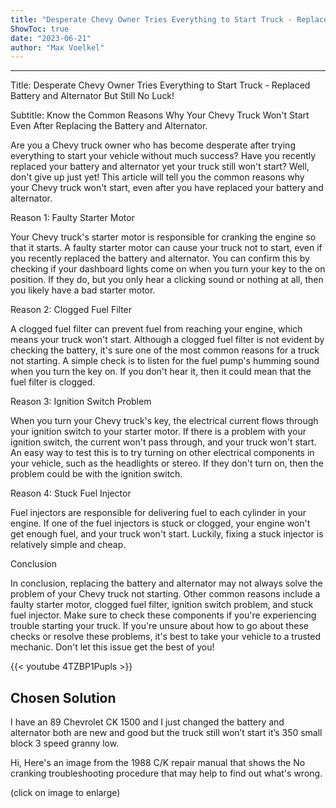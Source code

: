```yaml
---
title: "Desperate Chevy Owner Tries Everything to Start Truck - Replaced Battery and Alternator But Still No Luck!"
ShowToc: true 
date: "2023-06-21"
author: "Max Voelkel"
---
```

*****
Title: Desperate Chevy Owner Tries Everything to Start Truck - Replaced Battery and Alternator But Still No Luck!

Subtitle: Know the Common Reasons Why Your Chevy Truck Won't Start Even After Replacing the Battery and Alternator.

Are you a Chevy truck owner who has become desperate after trying everything to start your vehicle without much success? Have you recently replaced your battery and alternator yet your truck still won't start? Well, don't give up just yet! This article will tell you the common reasons why your Chevy truck won't start, even after you have replaced your battery and alternator.

Reason 1: Faulty Starter Motor

Your Chevy truck's starter motor is responsible for cranking the engine so that it starts. A faulty starter motor can cause your truck not to start, even if you recently replaced the battery and alternator. You can confirm this by checking if your dashboard lights come on when you turn your key to the on position. If they do, but you only hear a clicking sound or nothing at all, then you likely have a bad starter motor.

Reason 2: Clogged Fuel Filter

A clogged fuel filter can prevent fuel from reaching your engine, which means your truck won't start. Although a clogged fuel filter is not evident by checking the battery, it's sure one of the most common reasons for a truck not starting. A simple check is to listen for the fuel pump's humming sound when you turn the key on. If you don't hear it, then it could mean that the fuel filter is clogged.

Reason 3: Ignition Switch Problem

When you turn your Chevy truck's key, the electrical current flows through your ignition switch to your starter motor. If there is a problem with your ignition switch, the current won't pass through, and your truck won't start. An easy way to test this is to try turning on other electrical components in your vehicle, such as the headlights or stereo. If they don't turn on, then the problem could be with the ignition switch.

Reason 4: Stuck Fuel Injector

Fuel injectors are responsible for delivering fuel to each cylinder in your engine. If one of the fuel injectors is stuck or clogged, your engine won't get enough fuel, and your truck won't start. Luckily, fixing a stuck injector is relatively simple and cheap.

Conclusion

In conclusion, replacing the battery and alternator may not always solve the problem of your Chevy truck not starting. Other common reasons include a faulty starter motor, clogged fuel filter, ignition switch problem, and stuck fuel injector. Make sure to check these components if you're experiencing trouble starting your truck. If you're unsure about how to go about these checks or resolve these problems, it's best to take your vehicle to a trusted mechanic. Don't let this issue get the best of you!

{{< youtube 4TZBP1Pupls >}} 



## Chosen Solution
 I have an 89 Chevrolet CK 1500 and I just changed the battery and alternator both are new and good but the truck still won’t start it’s 350 small block 3 speed granny low.

 Hi,
Here's an image from the 1988 C/K repair manual that shows the No cranking troubleshooting procedure that may help to find out what's wrong.

(click on image to enlarge)




